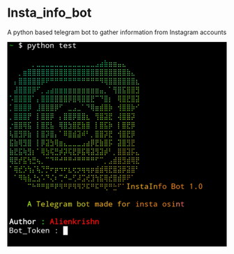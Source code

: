 # Insta_info_bot
A python based telegram bot to gather information from Instagram accounts 

<img src="lib/Screenshot_20231031-231511.jpg"/>
